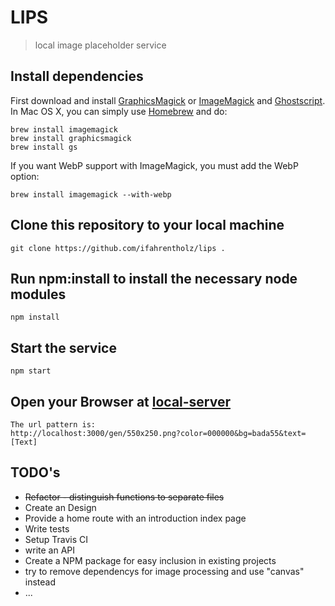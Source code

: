 # LIPS 

> local image placeholder service

## Install dependencies 
First download and install [GraphicsMagick](http://www.graphicsmagick.org/) or [ImageMagick](http://www.imagemagick.org/) and [Ghostscript](http://www.ghostscript.com/). In Mac OS X, you can simply use [Homebrew](http://mxcl.github.io/homebrew/) and do:

    brew install imagemagick
    brew install graphicsmagick
    brew install gs

If you want WebP support with ImageMagick, you must add the WebP option:

    brew install imagemagick --with-webp


## Clone this repository to your local machine

    git clone https://github.com/ifahrentholz/lips .


## Run npm:install to install the necessary node modules
 
    npm install
    
    
## Start the service

    npm start
    
    
## Open your Browser at <a href="http://localhost:3000/gen/800x800.png/fff/bada55" target="_blank">local-server</a>

    The url pattern is:
    http://localhost:3000/gen/550x250.png?color=000000&bg=bada55&text=[Text]
    
    
## TODO's

* ~~Refactor - distinguish functions to separate files~~
* Create an Design
* Provide a home route with an introduction index page
* Write tests
* Setup Travis CI
* write an API
* Create a NPM package for easy inclusion in existing projects
* try to remove dependencys for image processing and use "canvas" instead
* ...

